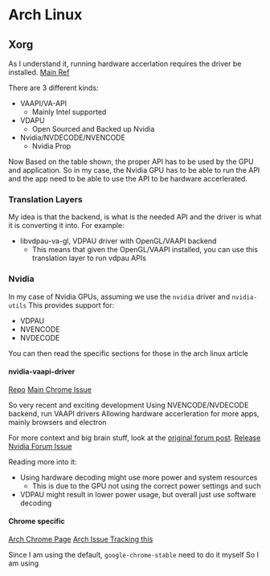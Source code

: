 # Arch Linux

## Xorg
As I understand it, running hardware accerlation requires the driver be installed.
[Main Ref](https://wiki.archlinux.org/title/Hardware_video_acceleration)

There are 3 different kinds:
- VAAPI/VA-API
    - Mainly Intel supported
- VDAPU
    - Open Sourced and Backed up Nvidia
- Nvidia/NVDECODE/NVENCODE
    - Nvidia Prop

Now Based on the table shown, the proper API has to be used by the GPU and application.
So in my case, the Nvidia GPU has to be able to run the API and the app need to be able to use the API to be hardware accerlerated.

### Translation Layers

My idea is that the backend, is what is the needed API and the driver is what it is converting it into.
For example:
- libvdpau-va-gl, VDPAU driver with OpenGL/VAAPI backend
    - This means that given the OpenGL/VAAPI installed, you can use this translation layer to run vdpau APIs


### Nvidia
In my case of Nvidia GPUs, assuming we use the `nvidia` driver and `nvidia-utils`
This provides support for:
- VDPAU
- NVENCODE
- NVDECODE

You can then read the specific sections for those in the arch linux article

#### nvidia-vaapi-driver
[Repo](https://github.com/elFarto/nvidia-vaapi-driver/)
[Main Chrome Issue](https://github.com/elFarto/nvidia-vaapi-driver/issues/5)

So very recent and exciting development
Using NVENCODE/NVDECODE backend, run VAAPI drivers
Allowing hardware accerleration for more apps, mainly browsers and electron

For more context and big brain stuff, look at the [original forum post](https://forums.developer.nvidia.com/t/whats-the-situation-with-vdpau-vaapi-nvdec/61031).
[Release Nvidia Forum Issue](https://forums.developer.nvidia.com/t/nvidia-va-api-implementation-v0-0-1-release/199437)

Reading more into it:
- Using hardware decoding might use more power and system resources
    - This is due to the GPU not using the correct power settings and such
- VDPAU might result in lower power usage, but overall just use software decoding

#### Chrome specific
[Arch Chrome Page](https://wiki.archlinux.org/title/Chromium#Hardware_video_acceleration)
[Arch Issue Tracking this]()

Since I am using the default, `google-chrome-stable` need to do it myself
So I am using 
